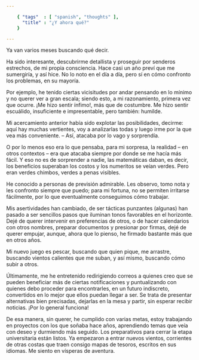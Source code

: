 ```yaml
--- 

    { "tags"  : [ "spanish", "thoughts" ],
      "title" : "¿Y ahora qué?"
    }

---
```


Ya van varios meses buscando qué decir.

Ha sido interesante, descubrirme detallista y proseguir por senderos
estrechos, de mi propia consciencia. Hace casi un año preví que me
sumergiría, y así hice. No lo noto en el día a día, pero sí en cómo
confronto los problemas, en su mayoría.

Por ejemplo, he tenido ciertas vicisitudes por andar pensando en lo
mínimo y no querer ver a gran escala; siendo esto, a mi razonamiento,
primera vez que ocurre. ¡Me hizo sentir ínfimo!, más que de costumbre.
Me hizo sentir escuálido, insuficiente e impresentable, pero también:
humilde.

Mi acercamiento anterior había sido explotar las posibilidades,
decirme: aquí hay muchas vertientes, voy a analizarlas todas y luego
irme por la que vea más conveniente. – Así, atacaba por lo vago y
sorprendía.

O por lo menos eso era lo que pensaba, para mi sorpresa, la realidad –
en otros contextos – era que atacaba siempre por donde se me hacía más
fácil. Y eso no es de sorprender a nadie, las matemáticas daban, es
decir, los beneficios superaban los costos y los numeritos se veían
verdes. Pero eran verdes chimbos, verdes a penas visibles.

He conocido a personas de previsión admirable. Les observo, tomo nota
y les confronto siempre que puedo; para mi fortuna, no se permiten
irritarse fácilmente, por lo que eventualmente conseguimos cómo
trabajar.

Mis asertividades han cambiado, de ser tácticas punzantes (algunas)
han pasado a ser sencillos pasos que iluminan tonos favorables en el
horizonte. Dejé de querer intervenir en preferencias de otros, o de
hacer calendarios con otros nombres, preparar documentos y presionar
por firmas, dejé de querer empujar, aunque, ahora que lo pienso, he
firmado bastante más que en otros años.

Mi nuevo juego es pescar, buscando que quien pique, me arrastre,
buscando vientos calientes que me suban, y así mismo, buscando cómo
subir a otros.

Últimamente, me he entretenido redirigiendo correos a quienes creo que
se pueden beneficiar más de ciertas notificaciones y puntualizando con
quienes debo proceder para encontrarles, en un futuro indiscreto,
convertidos en lo mejor que ellos puedan llegar a ser. Se trata de
presentar alternativas bien precisadas, dejarlas en la mesa y partir,
sin esperar recibir noticias. ¡Por lo general funciona!

De esa manera, sin querer, he cumplido con varias metas, estoy trabajando
en proyectos con los que soñaba hace años, aprendiendo temas que veía
con deseo y durmiendo más seguido. Los preparativos para cerrar la
etapa universitaria están listos. Ya empezaron a entrar nuevos
vientos, corrientes de otras costas que traen consigo mapas de
tesoros, escritos en sus idiomas. Me siento en vísperas de aventura. 
